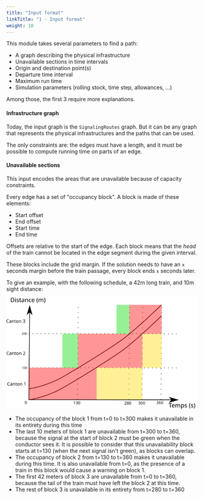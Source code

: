 ```yaml
---
title: "Input format"
linkTitle: "1 - Input format"
weight: 10
---
```


This module takes several parameters to find a path:

- A graph describing the physical infrastructure
- Unavailable sections in time intervals
- Origin and destination point(s)
- Departure time interval
- Maximum run time
- Simulation parameters (rolling stock, time step, allowances, ...)

Among those, the first 3 require more explanations.

#### Infrastructure graph

Today, the input graph is the `SignalingRoutes` graph.
But it can be any graph that represents the physical infrastructures
and the paths that can be used.

The only constraints are: the edges must have a length, and it must
be possible to compute running time on parts of an edge.

#### Unavailable sections

This input encodes the areas that are unavailable because of
capacity constraints.

Every edge has a set of "occupancy block". A block is made of these elements:
- Start offset
- End offset
- Start time
- End time

Offsets are relative to the start of the edge. Each block means that
the *head* of the train cannot be located in the edge
segment during the given interval.

These blocks include the grid margin. If the solution needs to have
an `x` seconds margin before the train passage, every block ends
`x` seconds later.

To give an example, with the following schedule, a 42m long train,
and 10m sight distance:

![Unavailable section example](unavailable_sections.svg)

- The occupancy of the block 1 from t=0 to t=300 makes it unavailable
in its entirety during this time
- The last 10 meters of block 1 are unavailable from t=300 to t=360,
because the signal at the start of block 2 must be green when the
conductor sees it. It is possible to consider that this unavailability block
starts at t=130 (when the next signal isn't green), as blocks can overlap.
- The occupancy of block 2 from t=130 to t=360 makes it unavailable
during this time. It is also unavailable from t=0, as the presence of a
train in this block would cause a warning on block 1.
- The first 42 meters of block 3 are unavailable from t=0 to t=360,
because the tail of the train must have left the block 2 at this time.
- The rest of block 3 is unavailable in its entirety from t=280 to t=360
